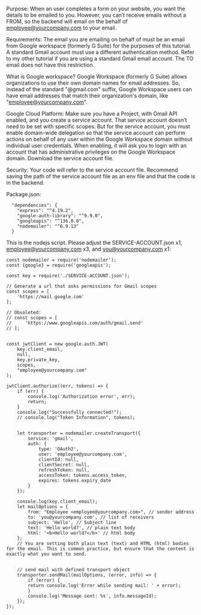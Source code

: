 
Purpose: When an user completes a form on your website, you want the details to be emailed to you. However, you can’t receive emails without a FROM, so the backend will email on the behalf of employee@yourcompany.com to your email. 

Requirements:
The email you are emailing on behalf of must be an email from Google workspace (formerly G Suite) for the purposes of this tutorial. A standard Gmail account must use a different authentication method. Refer to my other tutorial if you are using a standard Gmail email account. The TO email does not have this restriction.

What is Google workspace? Google Workspace (formerly G Suite) allows organizations to use their own domain names for email addresses. So, instead of the standard "@gmail.com" suffix, Google Workspace users can have email addresses that match their organization's domain, like "employee@yourcompany.com".

Google Cloud Platform:
Make sure you have a Project, with Gmail API enabled, and you create a service account. That service account doesn’t need to be set with specific scopes. But for the service account, you must enable domain-wide delegation so that the service account can perform actions on behalf of any user within the Google Workspace domain without individual user credentials. When enabling, it will ask you to login with an account that has administrative privileges on the Google Workspace domain. Download the service account file.

Security:
Your code will refer to the service account file. Recommend saving the path of the service account file as an env file and that the code is in the backend.

Package.json:
```
  "dependencies": {  
    "express": "^4.19.2",  
    "google-auth-library": "^9.9.0",  
    "googleapis": "^136.0.0",  
    "nodemailer": "^6.9.13"  
  }
```

This is the nodejs script. Please adjust the SERVICE-ACCOUNT.json x1, employee@yourcompany.com x3, and you@yourcompany.com x1:
```
const nodemailer = require('nodemailer');  
const {google} = require('googleapis');  
  
const key = require('./SERVICE-ACCOUNT.json');  
  
// Generate a url that asks permissions for Gmail scopes  
const scopes = [  
    'https://mail.google.com'  
];  
  
// Obsoleted:  
// const scopes = [  
//     'https://www.googleapis.com/auth/gmail.send'  
// ];  
  
  
const jwtClient = new google.auth.JWT(  
    key.client_email,  
    null,  
    key.private_key,  
    scopes,  
    "employee@yourcompany.com"  
);  
  
jwtClient.authorize((err, tokens) => {  
    if (err) {  
        console.log('Authorization error', err);  
        return;  
    }  
    console.log("Successfully connected!");  
    // console.log("Token Information", tokens);  
  
  
    let transporter = nodemailer.createTransport({  
        service: 'gmail',  
        auth: {  
            type: 'OAuth2',  
            user: 'employee@yourcompany.com',  
            clientId: null,  
            clientSecret: null,  
            refreshToken: null,  
            accessToken: tokens.access_token,  
            expires: tokens.expiry_date  
        }  
    });  
  
    console.log(key.client_email);  
    let mailOptions = {  
        from: "Employee <employee@yourcompany.com>", // sender address  
        to: 'you@yourcompany.com', // list of receivers  
        subject: 'Hello', // Subject line  
        text: 'Hello world?', // plain text body  
        html: '<b>Hello world?</b>' // html body  
    };  
    // You are setting both plain text (text) and HTML (html) bodies for the email. This is common practice, but ensure that the content is exactly what you want to send.  
  
  
    // send mail with defined transport object  
    transporter.sendMail(mailOptions, (error, info) => {  
        if (error) {  
        return console.log('Error while sending mail: ' + error);  
        }  
        console.log('Message sent: %s', info.messageId);  
    });  
});
```